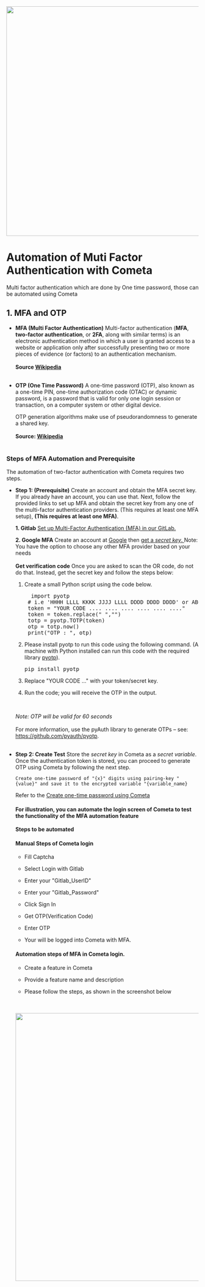 <img src="img/logos/COMETAROCKS_LogoEslog_Y_W.png" width="600px"/>

# Automation of Muti Factor Authentication with Cometa
Multi factor authentication which are done by One time password, those can be automated using Cometa 

## 1. MFA and OTP

* **MFA (Multi Factor Authentication)**
    Multi-factor authentication (**MFA**, **two-factor authentication**, or **2FA**, along with similar terms) is an electronic authentication method in which a user is granted access to a website or application only after successfully presenting two or more pieces of evidence (or factors) to an authentication mechanism. 
    <br>
    <br>
    **Source [Wikipedia](https://en.wikipedia.org/wiki/Multi-factor_authentication)** 
    <br>
    <br>
* **OTP (One Time Password)**
    A one-time password (OTP), also known as a one-time PIN, one-time authorization code (OTAC) or dynamic password, is a password that is valid for only one login session or transaction, on a computer system or other digital device.
    <br>
    
    OTP generation algorithms make use of pseudorandomness to generate a shared key.
    <br> 
    <br> 
    <b>Source: [Wikipedia](https://en.wikipedia.org/wiki/One-time_password) </b>
    <br>
    <br>

### Steps of MFA Automation and Prerequisite  

The automation of two-factor authentication with Cometa requires two steps.


* **Step 1: (Prerequisite)** Create an account and obtain the MFA secret key. If you already have an account, you can use that. Next, follow the provided links to set up MFA and obtain the secret key from any one of the multi-factor authentication providers. (This requires at least one MFA setup), **(This requires at least one MFA)**.
            
    **1. Gitlab** <a href="./MFA_Authentication_preparation.md"> Set up Multi-Factor Authentication (MFA) in our GitLab.</a>
        
    **2. Google MFA** Create an account at <a href="https://support.google.com/accounts/answer/27441?hl=en">Google</a> then <a href="https://support.kraken.com/hc/en-us/articles/360001486466-How-to-find-the-setup-key-or-backup-code-for-authenticator-app-2FA"> get a <i>secret key</i>. </a>
      Note: You have the option to choose any other MFA provider based on your needs
    <br>
    <br>
    **Get verification code** Once you are asked to scan the OR code, do not do that. Instead,  get the secret key and follow the steps below:
                
    1. Create a small Python script using the code below.
        <pre>  import pyotp
        # i.e 'HHHH LLLL KKKK JJJJ LLLL DDDD DDDD DDDD' or ABCDEFGHIJKLMNOPQRSTUVWTUVWTUVW
        token = "YOUR CODE .... .... .... .... .... ...." 
        token = token.replace(" ","")
        totp = pyotp.TOTP(token)
        otp = totp.now()
        print("OTP : ", otp)</pre>  

    2. Please install pyotp to run this code using the following command. (A machine with Python installed can run this code with the required library [pyotp](https://github.com/pyauth/pyotp)).
        
        <pre>pip install pyotp</pre>

    3. Replace "YOUR CODE ..." with your token/secret key.
    4. Run the code; you will receive the OTP in the output.       
    <br>

    <i> Note: OTP will be valid for 60 seconds</i>
    <br>
    <br>
        For more information, use the pyAuth library to generate OTPs – see: https://github.com/pyauth/pyotp.
    <br>
    <br>

* **Step 2: Create Test**  Store the <i>secret key</i> in Cometa as a <i>secret variable</i>. Once the authentication token is stored, you can proceed to generate OTP using Cometa by following the next step. 

      Create one-time password of "{x}" digits using pairing-key "{value}" and save it to the encrypted variable "{variable_name}
        
    Refer to the <a target="_blank" href="https://github.com/Cometa-rocks/Cometa_documentation/blob/main/Cometa_actions.md#:~:text=online%20excel%20viewer.-,Create%20one%2Dtime%20password%20of%20%22%7Bx%7D%22%20digits%20using,-pairing%2Dkey%20%22%7Bvalue">Create one-time password using Cometa </a>


    #### For illustration, you can automate the login screen of Cometa to test the functionality of the MFA automation feature

    **Steps to be automated**

    #### Manual Steps of Cometa login 
    * Fill Captcha

    * Select Login with Gitlab

    * Enter your "Gitlab_UserID"

    * Enter your "Gitlab_Password"

    * Click Sign In

    * Get OTP(Verification Code)

    * Enter OTP
    
    * Your will be logged into Cometa with MFA.


    #### Automation steps of MFA in Cometa login.

    * Create a feature in Cometa <br>

    * Provide a feature name and description<br>

    * Please follow the steps, as shown in the screenshot below
    <br>
    <br>
    <img src="img/mfa_screens/MFA_login_test.png" width="700px"/>



